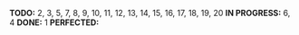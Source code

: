 
**TODO:** 2, 3, 5, 7, 8, 9, 10, 11, 12, 13, 14, 15, 16, 17, 18, 19, 20
**IN PROGRESS:** 6, 4
**DONE:** 1
**PERFECTED:**